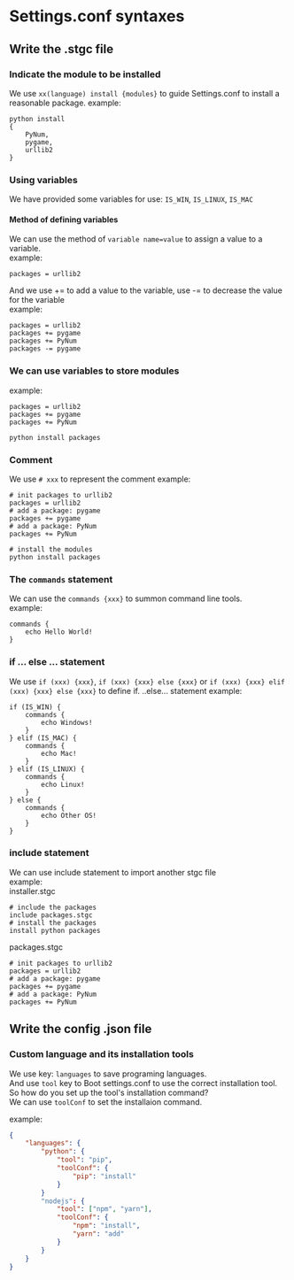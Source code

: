 Settings.conf syntaxes
===============

Write the .stgc file
-----------------------

### Indicate the module to be installed
We use `xx(language) install {modules}` to guide Settings.conf to install a reasonable package.
example:  
```
python install
{
	PyNum,
	pygame,
	urllib2
}
```
### Using variables
We have provided some variables for use: `IS_WIN`, `IS_LINUX`, `IS_MAC`  
#### Method of defining variables
We can use the method of `variable name=value` to assign a value to a variable.  
example:  
```
packages = urllib2
```
And we use += to add a value to the variable, use -= to decrease the value for the variable  
example:  
```
packages = urllib2
packages += pygame
packages += PyNum
packages -= pygame
```
### We can use variables to store modules
example:  
```
packages = urllib2
packages += pygame
packages += PyNum

python install packages
```

### Comment
We use `# xxx` to represent the comment
example:  
```
# init packages to urllib2
packages = urllib2
# add a package: pygame
packages += pygame
# add a package: PyNum
packages += PyNum

# install the modules
python install packages
```

### The `commands` statement
We can use the `commands {xxx}` to summon command line tools.  
example:  
```
commands {
	echo Hello World!
}
```

### if ... else ... statement
We use `if (xxx) {xxx}`, `if (xxx) {xxx} else {xxx}` or `if (xxx) {xxx} elif (xxx) {xxx} else {xxx}` to define if. ..else... statement
example:  
```
if (IS_WIN) {
	commands {
		echo Windows!
	}
} elif (IS_MAC) {
	commands {
		echo Mac!
	}
} elif (IS_LINUX) {
	commands {
		echo Linux!
	}
} else {
	commands {
		echo Other OS!
	}
}
```

### include statement
We can use include statement to import another stgc file  
example:  
installer.stgc
```
# include the packages
include packages.stgc
# install the packages
install python packages
```
packages.stgc
```
# init packages to urllib2
packages = urllib2
# add a package: pygame
packages += pygame
# add a package: PyNum
packages += PyNum
```

Write the config .json file
-----------------------

### Custom language and its installation tools
We use key: `languages` to save programing languages.  
And use `tool` key to Boot settings.conf to use the correct installation tool.  
So how do you set up the tool's installation command?  
We can use `toolConf` to set the installaion command.  

example:
``` json
{
	"languages": {
		"python": {
			"tool": "pip",
			"toolConf": {
				"pip": "install"
			}
		}
		"nodejs": {
			"tool": ["npm", "yarn"],
			"toolConf": {
				"npm": "install",
				"yarn": "add"
			}
		}
	}
}
```